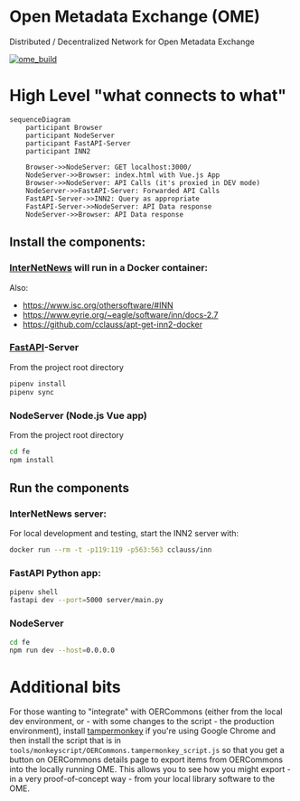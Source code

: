 # Open Metadata Exchange (OME)
Distributed / Decentralized Network for Open Metadata Exchange

[![ome_build](https://github.com/ISKME/Open-Metadata-Exchange/actions/workflows/build.yml/badge.svg)](https://github.com/ISKME/Open-Metadata-Exchange/actions/workflows/build.yml)

# High Level "what connects to what"

```mermaid
sequenceDiagram
	participant Browser
	participant NodeServer
	participant FastAPI-Server
	participant INN2

	Browser->>NodeServer: GET localhost:3000/
	NodeServer->>Browser: index.html with Vue.js App
	Browser->>NodeServer: API Calls (it's proxied in DEV mode)
	NodeServer->>FastAPI-Server: Forwarded API Calls
	FastAPI-Server->>INN2: Query as appropriate
	FastAPI-Server->>NodeServer: API Data response
	NodeServer->>Browser: API Data response
```

## Install the components:
### [InterNetNews](https://github.com/InterNetNews/inn) will run in a Docker container:
Also:
* https://www.isc.org/othersoftware/#INN
* https://www.eyrie.org/~eagle/software/inn/docs-2.7
* https://github.com/cclauss/apt-get-inn2-docker

### [FastAPI](https://fastapi.tiangolo.com/)-Server
From the project root directory
```bash
pipenv install
pipenv sync
```

### NodeServer (Node.js Vue app)
From the project root directory
```bash
cd fe
npm install
```

## Run the components
### InterNetNews server:
For local development and testing, start the INN2 server with:
```bash
docker run --rm -t -p119:119 -p563:563 cclauss/inn
```

### FastAPI Python app:
```bash
pipenv shell
fastapi dev --port=5000 server/main.py
```

### NodeServer
```bash
cd fe
npm run dev --host=0.0.0.0
```

# Additional bits
For those wanting to "integrate" with OERCommons (either from the
local dev environment, or - with some changes to the script - the
production environment), install [tampermonkey](https://www.tampermonkey.net/)
if you're using Google Chrome and then install the script that is in
`tools/monkeyscript/OERCommons.tampermonkey_script.js` so that you get
a button on OERCommons details page to export items from OERCommons
into the locally running OME. This allows you to see how you might
export - in a very proof-of-concept way - from your local library
software to the OME.
